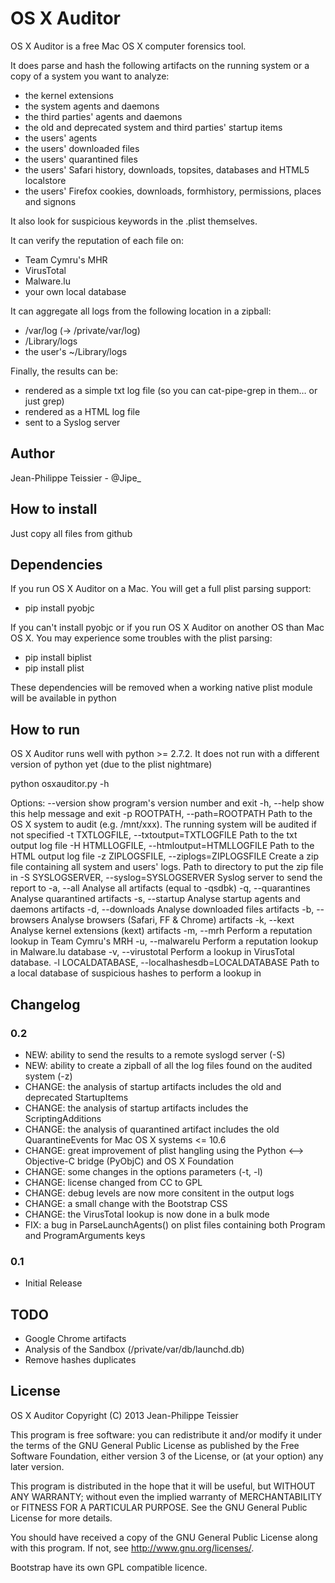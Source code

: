 # OS X Auditor

OS X Auditor is a free Mac OS X computer forensics tool.

It does parse and hash the following artifacts on the running system or a copy of a system you want to analyze:
 * the kernel extensions
 * the system agents and daemons
 * the third parties' agents and daemons
 * the old and deprecated system and third parties' startup items
 * the users' agents
 * the users' downloaded files
 * the users' quarantined files
 * the users' Safari history, downloads, topsites, databases and HTML5 localstore
 * the users' Firefox cookies, downloads, formhistory, permissions, places and  signons

It also look for suspicious keywords in the .plist themselves.
 
It can verify the reputation of each file on:
 * Team Cymru's MHR 
 * VirusTotal
 * Malware.lu
 * your own local database

It can aggregate all logs from the following location in a zipball:
 * /var/log (-> /private/var/log)
 * /Library/logs
 * the user's ~/Library/logs

Finally, the results can be:
 * rendered as a simple txt log file (so you can cat-pipe-grep in them… or just grep)
 * rendered as a HTML log file
 * sent to a Syslog server

## Author

Jean-Philippe Teissier - @Jipe_ 


## How to install

Just copy all files from github

## Dependencies

If you run OS X Auditor on a Mac. You will get a full plist parsing support:
 * pip install pyobjc 

If you can't install pyobjc or if you run OS X Auditor on another OS than Mac OS X. You may experience some troubles with the plist parsing:
 * pip install biplist
 * pip install plist

These dependencies will be removed when a working native plist module will be available in python

## How to run

OS X Auditor runs well with python >= 2.7.2. It does not run with a different version of python yet (due to the plist nightmare)

python osxauditor.py -h

Options:
  --version             show program's version number and exit
  -h, --help            show this help message and exit
  -p ROOTPATH, --path=ROOTPATH
                        Path to the OS X system to audit (e.g. /mnt/xxx). The
                        running system will be audited if not specified
  -t TXTLOGFILE, --txtoutput=TXTLOGFILE
                        Path to the txt output log file
  -H HTMLLOGFILE, --htmloutput=HTMLLOGFILE
                        Path to the HTML output log file
  -z ZIPLOGSFILE, --ziplogs=ZIPLOGSFILE
                        Create a zip file containing all system and users'
                        logs. Path to directory to put the zip file in
  -S SYSLOGSERVER, --syslog=SYSLOGSERVER
                        Syslog server to send the report to
  -a, --all             Analyse all artifacts (equal to -qsdbk)
  -q, --quarantines     Analyse quarantined artifacts
  -s, --startup         Analyse startup agents and daemons artifacts
  -d, --downloads       Analyse downloaded files artifacts
  -b, --browsers        Analyse browsers (Safari, FF & Chrome) artifacts
  -k, --kext            Analyse kernel extensions (kext) artifacts
  -m, --mrh             Perform a reputation lookup in Team Cymru's MRH
  -u, --malwarelu       Perform a reputation lookup in Malware.lu database
  -v, --virustotal      Perform a lookup in VirusTotal database.
  -l LOCALDATABASE, --localhashesdb=LOCALDATABASE
                        Path to a local database of suspicious hashes to
                        perform a lookup in

## Changelog

### 0.2 
 * NEW: ability to send the results to a remote syslogd server (-S)
 * NEW: ability to create a zipball of all the log files found on the audited system (-z)
 * CHANGE: the analysis of startup artifacts includes the old and deprecated StartupItems
 * CHANGE: the analysis of startup artifacts includes the ScriptingAdditions
 * CHANGE: the analysis of quarantined artifact includes the old QuarantineEvents for Mac OS X systems <= 10.6
 * CHANGE: great improvement of plist hangling using the Python ⟷ Objective-C bridge (PyObjC) and OS X Foundation
 * CHANGE: some changes in the options parameters (-t, -l)
 * CHANGE: license changed from CC to GPL
 * CHANGE: debug levels are now more consitent in the output logs
 * CHANGE: a small change with the Bootstrap CSS 
 * CHANGE: the VirusTotal lookup is now done in a bulk mode
 * FIX: a bug in ParseLaunchAgents() on plist files containing both Program and ProgramArguments keys
 

### 0.1
 * Initial Release

## TODO
 * Google Chrome artifacts
 * Analysis of the Sandbox (/private/var/db/launchd.db)
 * Remove hashes duplicates
 
## License

OS X Auditor
Copyright (C) 2013 Jean-Philippe Teissier

This program is free software: you can redistribute it and/or modify
it under the terms of the GNU General Public License as published by
the Free Software Foundation, either version 3 of the License, or
(at your option) any later version.

This program is distributed in the hope that it will be useful,
but WITHOUT ANY WARRANTY; without even the implied warranty of
MERCHANTABILITY or FITNESS FOR A PARTICULAR PURPOSE.  See the
GNU General Public License for more details.

You should have received a copy of the GNU General Public License
along with this program.  If not, see <http://www.gnu.org/licenses/>.

Bootstrap have its own GPL compatible licence.
